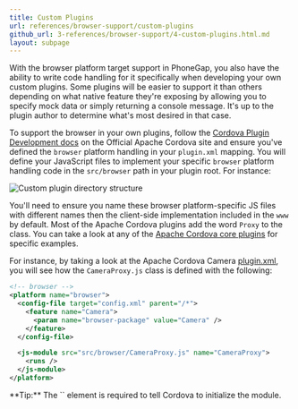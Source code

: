 ```yaml
---
title: Custom Plugins
url: references/browser-support/custom-plugins
github_url: 3-references/browser-support/4-custom-plugins.html.md
layout: subpage
---
```


With the browser platform target support in PhoneGap, you also have the ability to write code handling for it specifically when developing your own custom plugins. Some plugins will be easier to support it than others depending on what native feature they're exposing by allowing you to specify mock data or simply returning a console message. It's up to the plugin author to determine what's most desired in that case.

To support the browser in your own plugins, follow the [Cordova Plugin Development docs](https://cordova.apache.org/docs/en/latest/plugin_ref/spec.html) on the Official Apache Cordova site and ensure you've defined the `browser` platform handling in your `plugin.xml` mapping. You will define your JavaScript files to implement your specific `browser` platform handling code in the `src/browser` path in your plugin root. For instance:

  <img class="mobile-image" src="/images/browser-support/custom-plugin.png" alt="Custom plugin directory structure"/>

You'll need to ensure you name these browser platform-specific JS files with different names then the client-side implementation included in the `www` by default. Most of the Apache Cordova plugins add the word `Proxy` to the class. You can take a look at any of the [Apache Cordova core plugins](/references/plugin-apis/) for specific examples.

For instance, by taking a look at the Apache Cordova Camera [plugin.xml](https://github.com/apache/cordova-plugin-camera/blob/master/plugin.xml), you will see how the `CameraProxy.js` class is defined with the following:

```xml
<!-- browser -->
<platform name="browser">
  <config-file target="config.xml" parent="/*">
    <feature name="Camera">
      <param name="browser-package" value="Camera" />
    </feature>
  </config-file>

  <js-module src="src/browser/CameraProxy.js" name="CameraProxy">
    <runs />
  </js-module>
</platform>
```

<div class="alert--tip">**Tip:** The `<runs/>` element is required to tell Cordova to initialize the module.</div>
